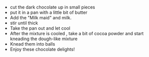 - cut the dark chocolate up in small pieces 
- put it in a pan with a little bit of butter
- Add the "Milk maid" and milk. 
- stir until thick 
- Take the pan out and let cool
- After the mixture is cooled , take a bit of cocoa powder and start kneading the dough-like mixture
- Knead them into balls
- Enjoy these chocolate delights!